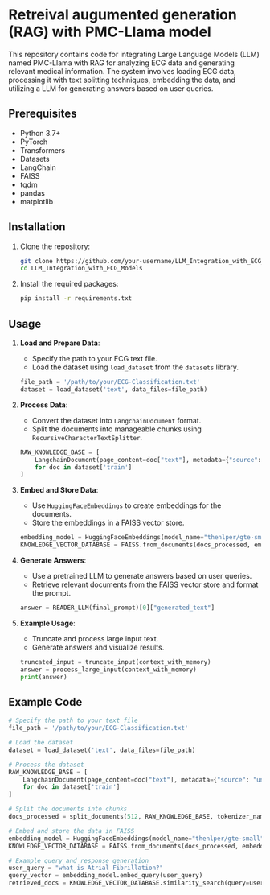 # Retreival augumented generation (RAG) with PMC-Llama model

This repository contains code for integrating Large Language Models (LLM) named PMC-Llama with RAG for analyzing ECG data and generating relevant medical information. The system involves loading ECG data, processing it with text splitting techniques, embedding the data, and utilizing a LLM for generating answers based on user queries.

## Prerequisites

- Python 3.7+
- PyTorch
- Transformers
- Datasets
- LangChain
- FAISS
- tqdm
- pandas
- matplotlib

## Installation

1. Clone the repository:
    ```bash
    git clone https://github.com/your-username/LLM_Integration_with_ECG_Models.git
    cd LLM_Integration_with_ECG_Models
    ```

2. Install the required packages:
    ```bash
    pip install -r requirements.txt
    ```

## Usage

1. **Load and Prepare Data**:
    - Specify the path to your ECG text file.
    - Load the dataset using `load_dataset` from the `datasets` library.

    ```python
    file_path = '/path/to/your/ECG-Classification.txt'
    dataset = load_dataset('text', data_files=file_path)
    ```

2. **Process Data**:
    - Convert the dataset into `LangchainDocument` format.
    - Split the documents into manageable chunks using `RecursiveCharacterTextSplitter`.

    ```python
    RAW_KNOWLEDGE_BASE = [
        LangchainDocument(page_content=doc["text"], metadata={"source": "unknown"}) 
        for doc in dataset['train']
    ]
    ```

3. **Embed and Store Data**:
    - Use `HuggingFaceEmbeddings` to create embeddings for the documents.
    - Store the embeddings in a FAISS vector store.

    ```python
    embedding_model = HuggingFaceEmbeddings(model_name="thenlper/gte-small")
    KNOWLEDGE_VECTOR_DATABASE = FAISS.from_documents(docs_processed, embedding_model)
    ```

4. **Generate Answers**:
    - Use a pretrained LLM to generate answers based on user queries.
    - Retrieve relevant documents from the FAISS vector store and format the prompt.

    ```python
    answer = READER_LLM(final_prompt)[0]["generated_text"]
    ```

5. **Example Usage**:
    - Truncate and process large input text.
    - Generate answers and visualize results.

    ```python
    truncated_input = truncate_input(context_with_memory)
    answer = process_large_input(context_with_memory)
    print(answer)
    ```

## Example Code

```python
# Specify the path to your text file
file_path = '/path/to/your/ECG-Classification.txt'

# Load the dataset
dataset = load_dataset('text', data_files=file_path)

# Process the dataset
RAW_KNOWLEDGE_BASE = [
    LangchainDocument(page_content=doc["text"], metadata={"source": "unknown"}) 
    for doc in dataset['train']
]

# Split the documents into chunks
docs_processed = split_documents(512, RAW_KNOWLEDGE_BASE, tokenizer_name="thenlper/gte-small")

# Embed and store the data in FAISS
embedding_model = HuggingFaceEmbeddings(model_name="thenlper/gte-small")
KNOWLEDGE_VECTOR_DATABASE = FAISS.from_documents(docs_processed, embedding_model)

# Example query and response generation
user_query = "what is Atrial Fibrillation?"
query_vector = embedding_model.embed_query(user_query)
retrieved_docs = KNOWLEDGE_VECTOR_DATABASE.similarity_search(query=user_query, k=5)

